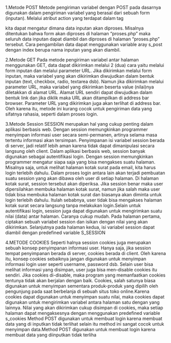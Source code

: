 1.Metode POST
Metode pengiriman variabel dengan POST pada dasarnya digunakan dalam pengiriman variabel yang berasal dari sebuah form (inputan). Melalui atribut action yang terdapat dalam tag <form> kita dapat mengatur dimana data inputan akan diproses. Misalnya ditentukan bahwa form akan diproses di halaman “proses.php” maka seluruh data inputan dapat diambil dan diproses di halaman “proses.php” tersebut. Cara pengambilan data dapat menggunakan variable aray s_post dengan index berupa nama inputan yang akan diambil.
  
2.Metode GET
Pada metode pengiriman variabel antar halaman menggunakan GET, data dapat dikirimkan melalui 2 (dua) cara yaitu melalui form inputan dan melalui parameter URL. Jika dikirimkan melalui form inputan, maka variabel yang akan dikirimkan diwujudkan dalam bentuk inputan (text, checkbox, radio, textarea dsb). Namun jika dikirimkan melalui parameter URL, maka variabel yang dikirimkan beserta value (nilai)nya diletakkan di alamat URL. Alamat URL sendiri dapat diwujudkan dalam bentuk link dan jika diklik maka URL akan ditampilkan di address bar browser. Parameter URL yang dikirimkan juga akan terlihat di address bar. Oleh karena itu, metode ini kurang cocok untuk pengiriman data yang sifatnya rahasia, seperti dalam proses login.
  
3.Metode Session
SESSION merupakan hal yang cukup penting dalam aplikasi berbasis web. Dengan session memungkinkan programmer menyimpan informasi user secara semi-permanen, artinya selama masa tertentu informasi akan tersimpan. Penyimpanan isi variabel session berada di server, jadi relatif lebih aman karena tidak dapat dimanipulasi secara langsung oleh client.
Dalam aplikasi berbasis web, session banyak digunakan sebagai autentifikasi login. Dengan session memungkinkan programmer mengatur siapa saja yang bisa mengakses suatu halaman. Misalnya saja, untuk melihat halaman kotak surat pada email, kita harus login terlebih dahulu. Dalam proses login antara lain akan terjadi pembuatan suatu session yang akan dibawa oleh user di setiap halaman. Di halaman kotak surat, session tersebut akan diperiksa. Jika session benar maka user dipersilahkan membuka halaman kotak surat, namun jika salah maka user tidak bisa membuka halaman kotak surat dan biasanya akan diminta untuk login terlebih dahulu. Itulah sebabnya, user tidak bisa mengakses halaman kotak surat secara langsung tanpa melakukan login.Selain untuk autentifikasi login, session juga dapat digunakan untuk mengirimkan suatu nilai (data) antar halaman. Caranya cukup mudah. Pada halaman pertama, ciptakan sebuah variabel session dan isikan dengan nilai yang akan dikirimkan. Selanjutnya pada halaman kedua, isi variabel session dapat diambil dengan predefined variable S_SESSION
  
4.METODE COOKIES
Seperti halnya session cookies juga merupakan sebuah konsep penyimpanan informasi user. Hanya saja, jika session tempat penyimpanan berada di server, cookies berada di client. Oleh karena itu, konsep cookies sebaiknya jangan digunakan untuk menyimpan informasi login user seperti username, password dsb. Selain user bisa melihat informasi yang disimpan, user juga bisa men-disable cookies itu sendiri. Jika cookies di-disable, maka program yang memanfaatkan cookies tentunya tidak akan berjalan dengan baik. Cookies, salah satunya biasa digunakan untuk menyimpan sementara produk-produk yang dipilih oleh pengunjung pada saat berbelanja di sebuah situs toko online.Karena cookies dapat digunakan untuk menyimpan suatu nilai, maka cookies dapat digunakan untuk mengirimkan variabel antara halaman satu dengan yang lainnya. Nilai yang akan dikirimkan cukup disimpan di cookies, maka setiap halaman dapat mengaksesnya dengan menggunakan predefined variable s_cookies
Method POST digunakan untuk membuat login karena membuat data yang di inputkan tidak terlihat selain itu method ini sangat cocok untuk menyimpan data.Method POST digunakan untuk membuat login karena membuat data yang diinputkan tidak terliha
